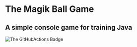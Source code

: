 # The Magik Ball Game
## A simple console game for training Java

![The GitHubActions Badge](https://github.com/MartinMeer/java-Achtkugel/actions/workflows/github-actions-demo.yml/badge.svg)
